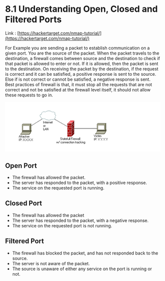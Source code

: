 # 8.1 Understanding Open, Closed and Filtered Ports

Link : [https://hackertarget.com/nmap-tutorial/](https://hackertarget.com/nmap-tutorial/)

For Example you are sending a packet to establish communication on a given port. You are the source of the packet. When the packet travels to the destination, a firewall comes between source and the destination to check if that packet is allowed to enter or not. If it is allowed, then the packet is sent to the destination. On receiving the packet by the destination, if the request is correct and it can be satisfied, a positive response is sent to the source. Else if is not correct or cannot be satisfied, a negative response is sent. Best practices of firewall is that, it must stop all the requests that are not correct and not be satisfied at the firewall level itself, it should not allow these requests to go in.

![](../../.gitbook/assets/sfw_pinning.png)

## Open Port

* The firewall has allowed the packet.
* The server has responded to the packet, with a positive response.
* The service on the requested port is running.

## Closed Port

* The firewall has allowed the packet
* The server has responded to the packet, with a negative response.
* The service on the requested port is not running.

## Filtered Port

* The firewall has blocked the packet, and has not responded back to the source.
* The server is not aware of the packet.
* The source is unaware of either any service on the port is running or not.

